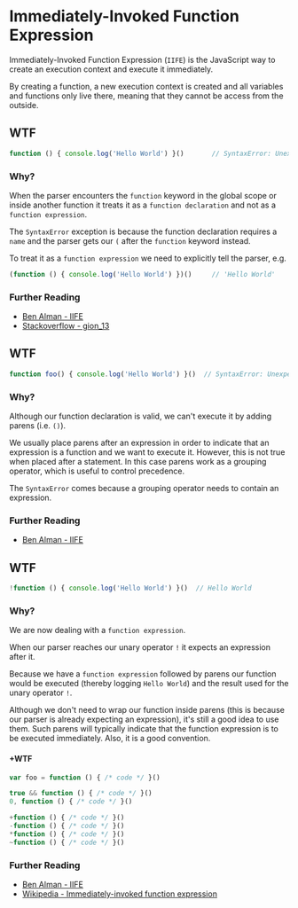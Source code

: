 # Immediately-Invoked Function Expression
Immediately-Invoked Function Expression (`IIFE`) is the JavaScript way to create an execution context and execute it immediately.

By creating a function, a new execution context is created and all variables and functions only live there, meaning that they cannot be access from the outside.

## WTF
```js
function () { console.log('Hello World') }()       // SyntaxError: Unexpected token (
```

### Why?
When the parser encounters the `function` keyword in the global scope or inside another function it treats it as a `function declaration` and not as a `function expression`.

The `SyntaxError` exception is because the function declaration requires a `name` and the parser gets our `(` after the `function` keyword instead.

To treat it as a `function expression` we need to explicitly tell the parser, e.g.
```js
(function () { console.log('Hello World') })()     // 'Hello World'
```

### Further Reading
* [Ben Alman - IIFE](http://benalman.com/news/2010/11/immediately-invoked-function-expression/)
* [Stackoverflow - gion_13](http://stackoverflow.com/a/8228308)

## WTF
```js
function foo() { console.log('Hello World') }()  // SyntaxError: Unexpected token )
```

### Why?
Although our function declaration is valid, we can't execute it by adding parens (i.e. `()`).

We usually place parens after an expression in order to indicate that an expression is a function and we want to execute it. However, this is not true when placed after a statement. In this case parens work as a grouping operator, which is useful to control precedence.

The `SyntaxError` comes because a grouping operator needs to contain an expression.

### Further Reading
* [Ben Alman - IIFE](http://benalman.com/news/2010/11/immediately-invoked-function-expression/)

## WTF
```js
!function () { console.log('Hello World') }()  // Hello World
```

### Why?
We are now dealing with a `function expression`.

When our parser reaches our unary operator `!` it expects an expression after it.

Because we have a `function expression` followed by parens our function would be executed (thereby logging `Hello World`) and the result used for the unary operator `!`.

Although we don't need to wrap our function inside parens (this is because our parser is already expecting an expression), it's still a good idea to use them. Such parens will typically indicate that the function expression is to be executed immediately. Also, it is a good convention.

#### +WTF
```js
var foo = function () { /* code */ }()

true && function () { /* code */ }()
0, function () { /* code */ }()

+function () { /* code */ }()
-function () { /* code */ }()
*function () { /* code */ }()
~function () { /* code */ }()
```

### Further Reading
* [Ben Alman - IIFE](http://benalman.com/news/2010/11/immediately-invoked-function-expression/)
* [Wikipedia - Immediately-invoked function expression](https://en.wikipedia.org/wiki/Immediately-invoked_function_expression)
